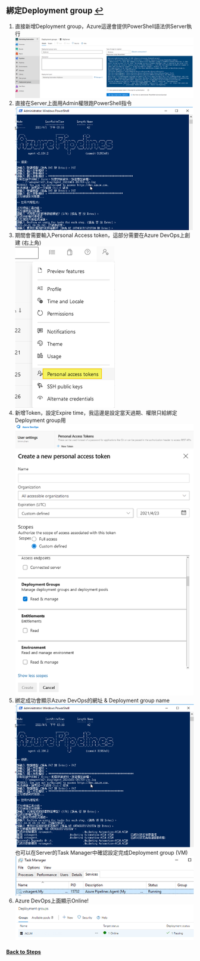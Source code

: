 ## 綁定Deployment group [↩](https://github.com/timmchentw/Timm_WebNote/blob/main/Azure%20Pipilines/CICD%E8%A9%B3%E7%B4%B0%E6%B5%81%E7%A8%8B%E7%AD%86%E8%A8%98.md)
1. 直接新增Deployment group，Azure這邊會提供PowerShell語法供Server執行 <br>
![](https://github.com/timmchentw/timm_webnote/blob/main/azure%20pipilines/images/2-1.png)
2. 直接在Server上面用Admin權限跑PowerShell指令 <br>
![](https://github.com/timmchentw/timm_webnote/blob/main/azure%20pipilines/images/2-2.png)
3. 期間會需要輸入Personal Access token，這部分需要在Azure DevOps上創建 (右上角) <br>
![](https://github.com/timmchentw/timm_webnote/blob/main/azure%20pipilines/images/2-3.png)
4. 新增Token，設定Expire time，我這邊是設定當天過期、權限只給綁定Deployment group用 <br>
![](https://github.com/timmchentw/timm_webnote/blob/main/azure%20pipilines/images/2-4.png) <br>
![](https://github.com/timmchentw/timm_webnote/blob/main/azure%20pipilines/images/2-5.png)
5. 綁定成功會顯示Azure DevOps的網址 & Deployment group name <br>
![](https://github.com/timmchentw/timm_webnote/blob/main/azure%20pipilines/images/2-6.png) <br>
也可以在Server的Task Manager中確認設定完成Deployment group (VM) <br>
![](https://github.com/timmchentw/timm_webnote/blob/main/azure%20pipilines/images/2-7.png)
6. Azure DevOps上面顯示Online! <br>
![](https://github.com/timmchentw/timm_webnote/blob/main/azure%20pipilines/images/2-8.png)

#### [Back to Steps](https://github.com/timmchentw/Timm_WebNote/blob/main/Azure%20Pipilines/CICD%E8%A9%B3%E7%B4%B0%E6%B5%81%E7%A8%8B%E7%AD%86%E8%A8%98.md)
	
